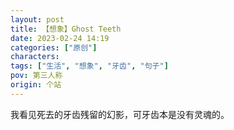 ```yaml
---
layout: post
title: 【想象】Ghost Teeth
date: 2023-02-24 14:19
categories: ["原创"]
characters: 
tags: ["生活", "想象", "牙齿", "句子"]
pov: 第三人称
origin: 个站
---
```


我看见死去的牙齿残留的幻影，可牙齿本是没有灵魂的。
